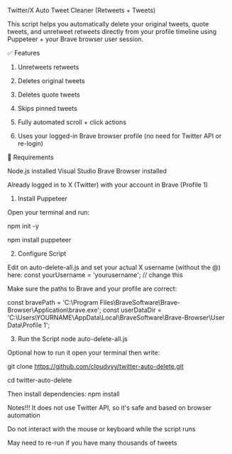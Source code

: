 Twitter/X Auto Tweet Cleaner (Retweets + Tweets)

This script helps you automatically delete your original tweets, quote tweets, and unretweet retweets directly from your profile timeline using Puppeteer + your Brave browser user session.

✅ Features

1. Unretweets retweets

2. Deletes original tweets

3. Deletes quote tweets

4. Skips pinned tweets

4. Fully automated scroll + click actions

5. Uses your logged-in Brave browser profile (no need for Twitter API or re-login)

🧩 Requirements

Node.js installed
Visual Studio
Brave Browser installed

Already logged in to X (Twitter) with your account in Brave (Profile 1)

 1. Install Puppeteer

Open your terminal and run:

npm init -y

npm install puppeteer


2. Configure Script

Edit on auto-delete-all.js and set your actual X username (without the @) here:
const yourUsername = 'yourusername'; // change this

Make sure the paths to Brave and your profile are correct:

const bravePath = 'C:\\Program Files\\BraveSoftware\\Brave-Browser\\Application\\brave.exe';
const userDataDir = 'C:\\Users\\YOURNAME\\AppData\\Local\\BraveSoftware\\Brave-Browser\\User Data\\Profile 1';

3. Run the Script
node auto-delete-all.js


Optional how to run it open your terminal then write: 

git clone https://github.com/cloudvyy/twitter-auto-delete.git

cd twitter-auto-delete

Then install dependencies:
npm install


Notes!!!
It does not use Twitter API, so it's safe and based on browser automation

Do not interact with the mouse or keyboard while the script runs

May need to re-run if you have many thousands of tweets
